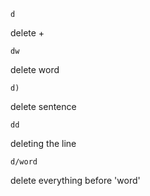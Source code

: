 `d`

delete + <what to delete>

`dw`

delete word

`d)`

delete sentence

`dd`

deleting the line

`d/word`

delete everything before 'word'